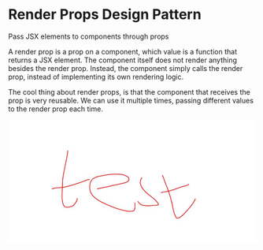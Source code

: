 # Render Props Design Pattern

Pass JSX elements to components through props

A render prop is a prop on a component, which value is a
function that returns a JSX element. The component itself does not render
anything besides the render prop. Instead, the component simply calls the
render prop, instead of implementing its own rendering logic.

The cool thing about render props, is that the
component that receives the prop is very reusable. We can use it multiple
times, passing different values to the render prop each time.

![alt text](https://github.com/nchathu2014/design-pattern-final/blob/master/src/images/test.jpg?raw=true)

